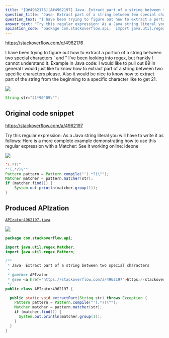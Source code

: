 ```yaml
---
title: "[Q#4962176][A#4962197] Java- Extract part of a string between two special characters"
question_title: "Java- Extract part of a string between two special characters"
question_text: "I have been trying to figure out how to extract a portion of a string between two special characters ' and \" I've been looking into regex, but frankly I cannot understand it. Example in Java code: I would like to pull out 89 In general I would just like to know how to extract part of a string between two specific characters please. Also it would be nice to know how to extract part of the string from the beginning to a specific character like to get 21."
answer_text: "Try this regular expression: As a Java string literal you will have to write it as follows: Here is a more complete example demonstrating how to use this regular expression with a Matcher: See it working online: ideone"
apization_code: "package com.stackoverflow.api;  import java.util.regex.Matcher; import java.util.regex.Pattern;  /**  * Java- Extract part of a string between two special characters  *  * @author APIzator  * @see <a href=\"https://stackoverflow.com/a/4962197\">https://stackoverflow.com/a/4962197</a>  */ public class APIzator4962197 {    public static void extractPart(String str) throws Exception {     Pattern pattern = Pattern.compile(\"'(.*?)\\\"\");     Matcher matcher = pattern.matcher(str);     if (matcher.find()) {       System.out.println(matcher.group(1));     }   } }"
---
```


https://stackoverflow.com/q/4962176

I have been trying to figure out how to extract a portion of a string between two special characters &#x27; and &quot; I&#x27;ve been looking into regex, but frankly I cannot understand it.
Example in Java code:
I would like to pull out 89
In general I would just like to know how to extract part of a string between two specific characters please.
Also it would be nice to know how to extract part of the string from the beginning to a specific character like to get 21.


<div class="code-logo"><img src="/stackoverflow.png" /></div>

```java
String str="21*90'89\"";
```


## Original code snippet

https://stackoverflow.com/a/4962197

Try this regular expression:
As a Java string literal you will have to write it as follows:
Here is a more complete example demonstrating how to use this regular expression with a Matcher:
See it working online: ideone

<div class="code-logo"><img src="/stackoverflow.png" /></div>

```java
'(.*?)"
"'(.*?)\""
Pattern pattern = Pattern.compile("'(.*?)\"");
Matcher matcher = pattern.matcher(str);
if (matcher.find()) {
    System.out.println(matcher.group(1));
}
```

## Produced APIzation

[`APIzator4962197.java`](https://github.com/blind-papers/apization-temp-data/raw/main/search/APIzator4962197.java)

<div class="code-logo"><img src="/apizator.png" /></div>

```java
package com.stackoverflow.api;

import java.util.regex.Matcher;
import java.util.regex.Pattern;

/**
 * Java- Extract part of a string between two special characters
 *
 * @author APIzator
 * @see <a href="https://stackoverflow.com/a/4962197">https://stackoverflow.com/a/4962197</a>
 */
public class APIzator4962197 {

  public static void extractPart(String str) throws Exception {
    Pattern pattern = Pattern.compile("'(.*?)\"");
    Matcher matcher = pattern.matcher(str);
    if (matcher.find()) {
      System.out.println(matcher.group(1));
    }
  }
}

```